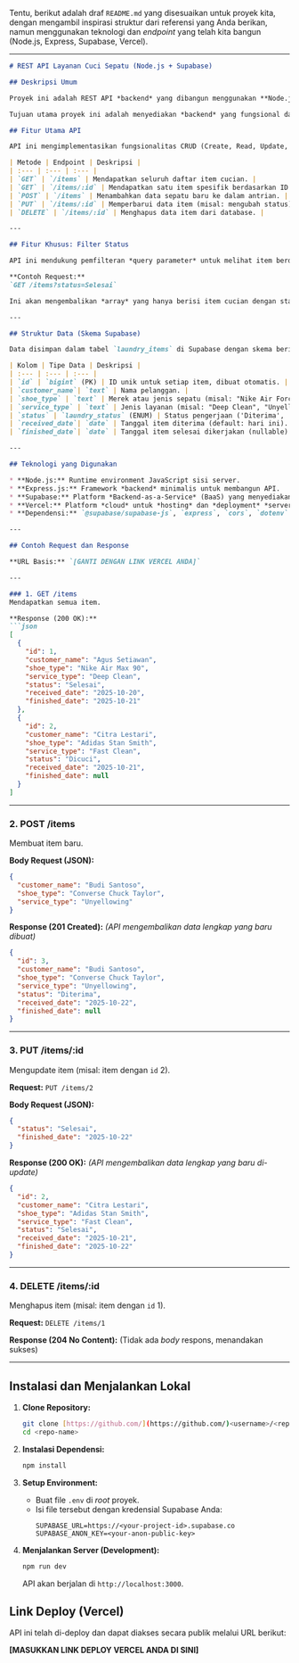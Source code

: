 Tentu, berikut adalah draf `README.md` yang disesuaikan untuk proyek kita, dengan mengambil inspirasi struktur dari referensi yang Anda berikan, namun menggunakan teknologi dan *endpoint* yang telah kita bangun (Node.js, Express, Supabase, Vercel).

-----

````markdown
# REST API Layanan Cuci Sepatu (Node.js + Supabase)

## Deskripsi Umum

Proyek ini adalah REST API *backend* yang dibangun menggunakan **Node.js** dan **Express.js** untuk mengelola data operasional layanan cuci sepatu. API ini terhubung ke database **Supabase** (PostgreSQL) untuk penyimpanan data yang persisten dan di-deploy ke **Vercel** agar dapat diakses secara publik.

Tujuan utama proyek ini adalah menyediakan *backend* yang fungsional dan *scalable* untuk aplikasi *frontend* (web atau *mobile*), yang memungkinkan pencatatan, pemantauan, dan pembaruan status cucian sepatu secara *real-time*.

## Fitur Utama API

API ini mengimplementasikan fungsionalitas CRUD (Create, Read, Update, Delete) penuh.

| Metode | Endpoint | Deskripsi |
| :--- | :--- | :--- |
| `GET` | `/items` | Mendapatkan seluruh daftar item cucian. |
| `GET` | `/items/:id` | Mendapatkan satu item spesifik berdasarkan ID. |
| `POST` | `/items` | Menambahkan data sepatu baru ke dalam antrian. |
| `PUT` | `/items/:id` | Memperbarui data item (misal: mengubah status). |
| `DELETE` | `/items/:id` | Menghapus data item dari database. |

---

## Fitur Khusus: Filter Status

API ini mendukung pemfilteran *query parameter* untuk melihat item berdasarkan status pengerjaan.

**Contoh Request:**
`GET /items?status=Selesai`

Ini akan mengembalikan *array* yang hanya berisi item cucian dengan status "Selesai".

---

## Struktur Data (Skema Supabase)

Data disimpan dalam tabel `laundry_items` di Supabase dengan skema berikut:

| Kolom | Tipe Data | Deskripsi |
| :--- | :--- | :--- |
| `id` | `bigint` (PK) | ID unik untuk setiap item, dibuat otomatis. |
| `customer_name`| `text` | Nama pelanggan. |
| `shoe_type` | `text` | Merek atau jenis sepatu (misal: "Nike Air Force 1"). |
| `service_type` | `text` | Jenis layanan (misal: "Deep Clean", "Unyellowing"). |
| `status` | `laundry_status` (ENUM) | Status pengerjaan ('Diterima', 'Dicuci', 'Dikeringkan', 'Selesai', 'Diambil'). |
| `received_date`| `date` | Tanggal item diterima (default: hari ini). |
| `finished_date`| `date` | Tanggal item selesai dikerjakan (nullable). |

---

## Teknologi yang Digunakan

* **Node.js:** Runtime environment JavaScript sisi server.
* **Express.js:** Framework *backend* minimalis untuk membangun API.
* **Supabase:** Platform *Backend-as-a-Service* (BaaS) yang menyediakan database PostgreSQL.
* **Vercel:** Platform *cloud* untuk *hosting* dan *deployment* *serverless*.
* **Dependensi:** `@supabase/supabase-js`, `express`, `cors`, `dotenv`.

---

## Contoh Request dan Response

**URL Basis:** `[GANTI DENGAN LINK VERCEL ANDA]`

---

### 1. GET /items
Mendapatkan semua item.

**Response (200 OK):**
```json
[
  {
    "id": 1,
    "customer_name": "Agus Setiawan",
    "shoe_type": "Nike Air Max 90",
    "service_type": "Deep Clean",
    "status": "Selesai",
    "received_date": "2025-10-20",
    "finished_date": "2025-10-21"
  },
  {
    "id": 2,
    "customer_name": "Citra Lestari",
    "shoe_type": "Adidas Stan Smith",
    "service_type": "Fast Clean",
    "status": "Dicuci",
    "received_date": "2025-10-21",
    "finished_date": null
  }
]
````

-----

### 2\. POST /items

Membuat item baru.

**Body Request (JSON):**

```json
{
  "customer_name": "Budi Santoso",
  "shoe_type": "Converse Chuck Taylor",
  "service_type": "Unyellowing"
}
```

**Response (201 Created):**
*(API mengembalikan data lengkap yang baru dibuat)*

```json
{
  "id": 3,
  "customer_name": "Budi Santoso",
  "shoe_type": "Converse Chuck Taylor",
  "service_type": "Unyellowing",
  "status": "Diterima",
  "received_date": "2025-10-22",
  "finished_date": null
}
```

-----

### 3\. PUT /items/:id

Mengupdate item (misal: item dengan `id` 2).

**Request:** `PUT /items/2`

**Body Request (JSON):**

```json
{
  "status": "Selesai",
  "finished_date": "2025-10-22"
}
```

**Response (200 OK):**
*(API mengembalikan data lengkap yang baru di-update)*

```json
{
  "id": 2,
  "customer_name": "Citra Lestari",
  "shoe_type": "Adidas Stan Smith",
  "service_type": "Fast Clean",
  "status": "Selesai",
  "received_date": "2025-10-21",
  "finished_date": "2025-10-22"
}
```

-----

### 4\. DELETE /items/:id

Menghapus item (misal: item dengan `id` 1).

**Request:** `DELETE /items/1`

**Response (204 No Content):**
(Tidak ada *body* respons, menandakan sukses)

-----

## Instalasi dan Menjalankan Lokal

1.  **Clone Repository:**

    ```bash
    git clone [https://github.com/](https://github.com/)<username>/<repo-name>.git
    cd <repo-name>
    ```

2.  **Instalasi Dependensi:**

    ```bash
    npm install
    ```

3.  **Setup Environment:**

      * Buat file `.env` di *root* proyek.
      * Isi file tersebut dengan kredensial Supabase Anda:
        ```env
        SUPABASE_URL=https://<your-project-id>.supabase.co
        SUPABASE_ANON_KEY=<your-anon-public-key>
        ```

4.  **Menjalankan Server (Development):**

    ```bash
    npm run dev
    ```

    API akan berjalan di `http://localhost:3000`.

## Link Deploy (Vercel)

API ini telah di-deploy dan dapat diakses secara publik melalui URL berikut:

**[MASUKKAN LINK DEPLOY VERCEL ANDA DI SINI]**

```
```
